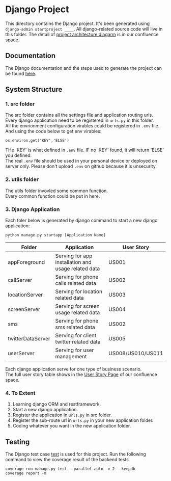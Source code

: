 # Django Project
This directory contains the Django project. It's been generated using `django-admin startproject ____`. All django-related source code will live in this folder.
The detail of [project architecture diagarm](https://confluence.cis.unimelb.edu.au:8443/display/SWEN900132022PZ/Class+Diagram) is in our confluence space.

## Documentation
The Django documentation and the steps used to generate the project can be found [here](https://docs.djangoproject.com/en/4.0/intro/tutorial01/).

## System Structure

### 1. src folder
The src folder contains all the settings file and application routing urls.<br>
Every django application need to be registered in `urls.py` in this folder.<br>
All the envrionment configuration virables could be registered in `.env` file. And using the code below to get env virables:
```
os.environ.get('KEY','ELSE')
```
THe 'KEY' is what defined in `.env` file. IF no 'KEY' found, it will return 'ELSE' you defined.<br>
The real `.env` file should be used in your personal device or deployed on server only. Please don't upload `.env` on github because it is unsecurity.

### 2. utils folder
The utils folder invovled some common function.<br>
Every common function could be put in here.

### 3. Django Application
Each foler below is generated by django command to start a new django application:
```
python manage.py startapp [Application Name]
```
| Folder            | Application                                         | User Story        |
|-------------------|-----------------------------------------------------|-------------------|
| appForeground     | Serving for app installation and usage related data | US001             |
| callServer        | Serving for phone calls related data                | US002             |
| locationServer    | Serving for location related data                   | US003             |
| screenServer      | Serving for screen usage related data               | US004             |
| sms               | Serving for phone sms related data                  | US002             |
| twitterDataServer | Serving for client twitter related data             | US005             |
| userServer        | Serving for user management                         | US008/US010/US011 |

Each django application serve for one type of business scenario.<br>
The full user story table shows in the [User Story Page](https://confluence.cis.unimelb.edu.au:8443/display/SWEN900132022PZ/User+Stories) of our confluence space.

### 4. To Extent
1. Learning django ORM and restframework.
2. Start a new django application.
3. Register the application in `urls.py` in src folder.
4. Register the sub-route url in `urls.py` in your new application folder.
5. Coding whatever you want in the new application folder.

## Testing
The Django test case [test](https://docs.djangoproject.com/en/4.0/topics/testing/) is used for this project.
Run the following command to view the coverage result of the backend tests
```
coverage run manage.py test --parallel auto -v 2 --keepdb
coverage report -m
```
